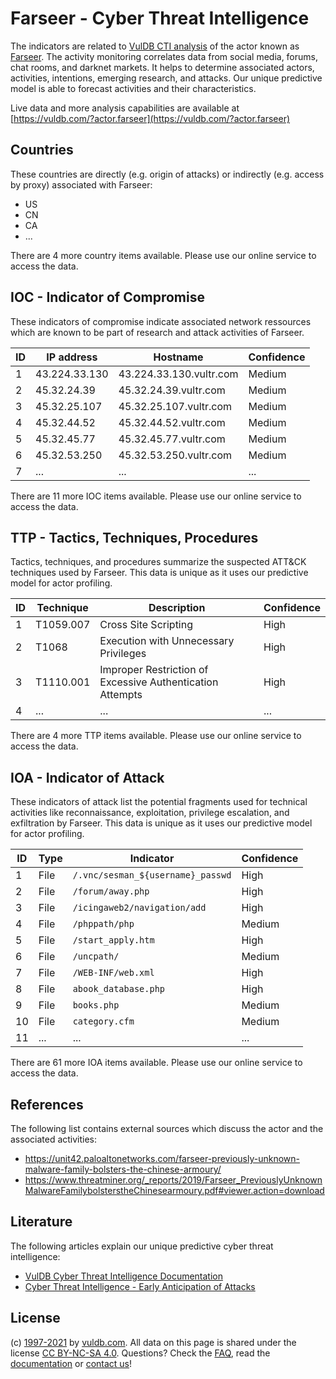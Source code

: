 # Farseer - Cyber Threat Intelligence

The indicators are related to [VulDB CTI analysis](https://vuldb.com/?doc.cti) of the actor known as [Farseer](https://vuldb.com/?actor.farseer). The activity monitoring correlates data from social media, forums, chat rooms, and darknet markets. It helps to determine associated actors, activities, intentions, emerging research, and attacks. Our unique predictive model is able to forecast activities and their characteristics.

Live data and more analysis capabilities are available at [https://vuldb.com/?actor.farseer](https://vuldb.com/?actor.farseer)

## Countries

These countries are directly (e.g. origin of attacks) or indirectly (e.g. access by proxy) associated with Farseer:

* US
* CN
* CA
* ...

There are 4 more country items available. Please use our online service to access the data.

## IOC - Indicator of Compromise

These indicators of compromise indicate associated network ressources which are known to be part of research and attack activities of Farseer.

ID | IP address | Hostname | Confidence
-- | ---------- | -------- | ----------
1 | 43.224.33.130 | 43.224.33.130.vultr.com | Medium
2 | 45.32.24.39 | 45.32.24.39.vultr.com | Medium
3 | 45.32.25.107 | 45.32.25.107.vultr.com | Medium
4 | 45.32.44.52 | 45.32.44.52.vultr.com | Medium
5 | 45.32.45.77 | 45.32.45.77.vultr.com | Medium
6 | 45.32.53.250 | 45.32.53.250.vultr.com | Medium
7 | ... | ... | ...

There are 11 more IOC items available. Please use our online service to access the data.

## TTP - Tactics, Techniques, Procedures

Tactics, techniques, and procedures summarize the suspected ATT&CK techniques used by Farseer. This data is unique as it uses our predictive model for actor profiling.

ID | Technique | Description | Confidence
-- | --------- | ----------- | ----------
1 | T1059.007 | Cross Site Scripting | High
2 | T1068 | Execution with Unnecessary Privileges | High
3 | T1110.001 | Improper Restriction of Excessive Authentication Attempts | High
4 | ... | ... | ...

There are 4 more TTP items available. Please use our online service to access the data.

## IOA - Indicator of Attack

These indicators of attack list the potential fragments used for technical activities like reconnaissance, exploitation, privilege escalation, and exfiltration by Farseer. This data is unique as it uses our predictive model for actor profiling.

ID | Type | Indicator | Confidence
-- | ---- | --------- | ----------
1 | File | `/.vnc/sesman_${username}_passwd` | High
2 | File | `/forum/away.php` | High
3 | File | `/icingaweb2/navigation/add` | High
4 | File | `/phppath/php` | Medium
5 | File | `/start_apply.htm` | High
6 | File | `/uncpath/` | Medium
7 | File | `/WEB-INF/web.xml` | High
8 | File | `abook_database.php` | High
9 | File | `books.php` | Medium
10 | File | `category.cfm` | Medium
11 | ... | ... | ...

There are 61 more IOA items available. Please use our online service to access the data.

## References

The following list contains external sources which discuss the actor and the associated activities:

* https://unit42.paloaltonetworks.com/farseer-previously-unknown-malware-family-bolsters-the-chinese-armoury/
* https://www.threatminer.org/_reports/2019/Farseer_PreviouslyUnknownMalwareFamilybolsterstheChinesearmoury.pdf#viewer.action=download

## Literature

The following articles explain our unique predictive cyber threat intelligence:

* [VulDB Cyber Threat Intelligence Documentation](https://vuldb.com/?doc.cti)
* [Cyber Threat Intelligence - Early Anticipation of Attacks](https://www.scip.ch/en/?labs.20201022)

## License

(c) [1997-2021](https://vuldb.com/?doc.changelog) by [vuldb.com](https://vuldb.com/?doc.about). All data on this page is shared under the license [CC BY-NC-SA 4.0](https://creativecommons.org/licenses/by-nc-sa/4.0/). Questions? Check the [FAQ](https://vuldb.com/?doc.faq), read the [documentation](https://vuldb.com/?doc) or [contact us](https://vuldb.com/?contact)!
